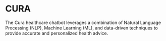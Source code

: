 # CURA
The Cura healthcare chatbot leverages a combination of Natural Language Processing (NLP), Machine Learning (ML), and data-driven techniques to provide accurate and personalized health advice.
